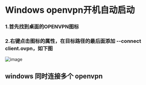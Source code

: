 # Windows openvpn开机自动启动

### 1.首先找到桌面的OPENVPN图标

### 2.右键点击图标的属性，在目标路径的最后面添加 --connect client.ovpn，如下图

![image](https://img-1251935913.cos.ap-beijing.myqcloud.com/openvpn.PNG)

## windows 同时连接多个 openvpn

# 

